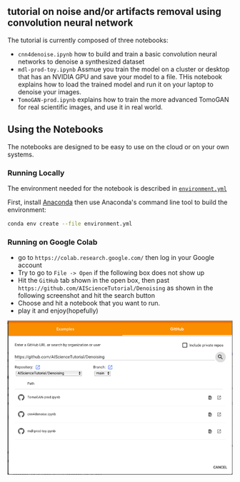 ## tutorial on noise and/or artifacts removal using convolution neural network

The tutorial is currently composed of three notebooks: 

  - `cnn4denoise.ipynb` how to build and train a basic convolution neural networks to denoise a synthesized dataset
  - `mdl-prod-toy.ipynb` Assmue you train the model on a cluster or desktop that has an NVIDIA GPU and save your model to a file. THis notebook explains how to load the trained model and run it on your laptop to denoise your images.
  - `TomoGAN-prod.ipynb` explains how to train the more advanced TomoGAN for real scientific images, and use it in real world.
  
## Using the Notebooks

The notebooks are designed to be easy to use on the cloud or on your own systems.

### Running Locally

The environment needed for the notebook is described in [`environment.yml`](./environment.yml)

First, install [Anaconda](https://docs.anaconda.com/anaconda/install/) then use Anaconda's command line tool to build the environment:

```bash
conda env create --file environment.yml
```

### Running on Google Colab

- go to `https://colab.research.google.com/` then log in your Google account
- Try to go to `File -> Open` if the following box does not show up
- Hit the `GitHub` tab shown in the open box, then past `https://github.com/AIScienceTutorial/Denoising` as shown in the following screenshot and hit the search button
- Choose and hit a notebook that you want to run.
- play it and enjoy(hopefully)

![Colab-Open](img/colab.png) 
